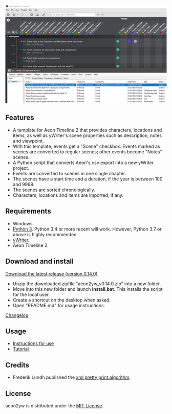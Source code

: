[![Screenshot: Example](Screenshots/screen01.png)](https://raw.githubusercontent.com/peter88213/aeon2yw/main/docs/Screenshots/screen01.png)

## Features

- A template for Aeon Timeline 2 that provides characters, locations and items, as well as yWriter's scene properties such as description, notes and viewpoint.
- With this template, events get a "Scene" checkbox. Events marked as scenes are converted to regular scenes; other events become "Notes" scenes.
- A Python script that converts Aeon's csv export into a new yWriter project.
- Events are converted to scenes in one single chapter.
- The scenes have a start time and a duration, if the year is between 100 and 9999.
- The scenes are sorted chronologically.
- Characters, locations and items are imported, if any.

 
## Requirements

- Windows.
- [Python 3](https://www.python.org). Python 3.4 or more recent will work. However, Python 3.7 or above is highly recommended.
- [yWriter](http://spacejock.com/yWriter7.html).
- Aeon Timeline 2.


## Download and install

[Download the latest release (version 0.14.0)](https://raw.githubusercontent.com/peter88213/aeon2yw/main/dist/aeon2yw_v0.14.0.zip)

- Unzip the downloaded zipfile "aeon2yw_v0.14.0.zip" into a new folder.
- Move into this new folder and launch **install.bat**. This installs the script for the local user.
- Create a shortcut on the desktop when asked.
- Open "README.md" for usage instructions.

[Changelog](changelog)

## Usage

- [Instructions for use](usage)
- [Tutorial](tutorial)

## Credits

- Frederik Lundh published the [xml pretty print algorithm](http://effbot.org/zone/element-lib.htm#prettyprint).


## License

aeon2yw is distributed under the [MIT License](http://www.opensource.org/licenses/mit-license.php).


 




